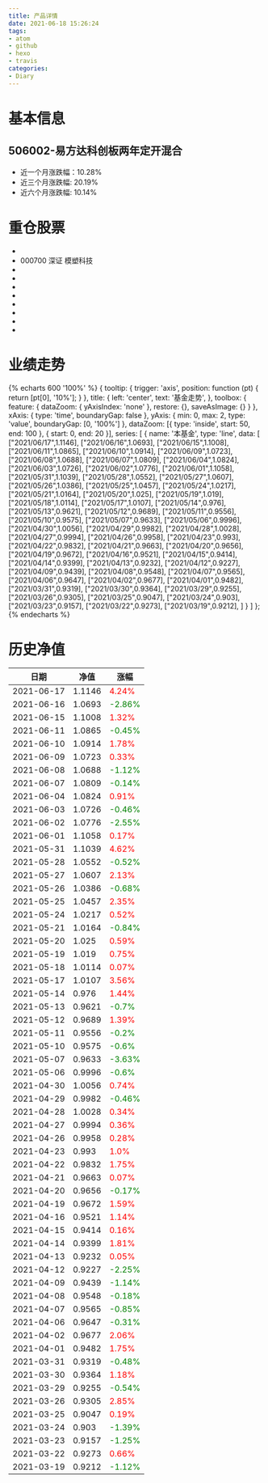 ```yaml
---
title: 产品详情
date: 2021-06-18 15:26:24
tags:
- atom
- github
- hexo
- travis
categories:
- Diary
---
```


# 基本信息
## 506002-易方达科创板两年定开混合
- 近一个月涨跌幅：10.28%
- 近三个月涨跌幅: 20.19%
- 近六个月涨跌幅: 10.14%

# 重仓股票
- 
- 000700 深证 模塑科技
- 
- 
- 
- 
- 
- 
- 
- 
# 业绩走势

{% echarts 600 '100%' %}
{
  tooltip: {
        trigger: 'axis',
        position: function (pt) {
            return [pt[0], '10%'];
        }
    },
    title: {
        left: 'center',
        text: '基金走势',
    },
    toolbox: {
        feature: {
            dataZoom: {
                yAxisIndex: 'none'
            },
            restore: {},
            saveAsImage: {}
        }
    },
    xAxis: {
        type: 'time',
        boundaryGap: false
    },
    yAxis: {
        min: 0,
        max: 2,
        type: 'value',
        boundaryGap: [0, '100%']
    },
    dataZoom: [{
        type: 'inside',
        start: 50,
        end: 100
    }, {
        start: 0,
        end: 20
    }],
    series: [
        {
            name: '本基金',
            type: 'line',
            data: [
["2021/06/17",1.1146],
["2021/06/16",1.0693],
["2021/06/15",1.1008],
["2021/06/11",1.0865],
["2021/06/10",1.0914],
["2021/06/09",1.0723],
["2021/06/08",1.0688],
["2021/06/07",1.0809],
["2021/06/04",1.0824],
["2021/06/03",1.0726],
["2021/06/02",1.0776],
["2021/06/01",1.1058],
["2021/05/31",1.1039],
["2021/05/28",1.0552],
["2021/05/27",1.0607],
["2021/05/26",1.0386],
["2021/05/25",1.0457],
["2021/05/24",1.0217],
["2021/05/21",1.0164],
["2021/05/20",1.025],
["2021/05/19",1.019],
["2021/05/18",1.0114],
["2021/05/17",1.0107],
["2021/05/14",0.976],
["2021/05/13",0.9621],
["2021/05/12",0.9689],
["2021/05/11",0.9556],
["2021/05/10",0.9575],
["2021/05/07",0.9633],
["2021/05/06",0.9996],
["2021/04/30",1.0056],
["2021/04/29",0.9982],
["2021/04/28",1.0028],
["2021/04/27",0.9994],
["2021/04/26",0.9958],
["2021/04/23",0.993],
["2021/04/22",0.9832],
["2021/04/21",0.9663],
["2021/04/20",0.9656],
["2021/04/19",0.9672],
["2021/04/16",0.9521],
["2021/04/15",0.9414],
["2021/04/14",0.9399],
["2021/04/13",0.9232],
["2021/04/12",0.9227],
["2021/04/09",0.9439],
["2021/04/08",0.9548],
["2021/04/07",0.9565],
["2021/04/06",0.9647],
["2021/04/02",0.9677],
["2021/04/01",0.9482],
["2021/03/31",0.9319],
["2021/03/30",0.9364],
["2021/03/29",0.9255],
["2021/03/26",0.9305],
["2021/03/25",0.9047],
["2021/03/24",0.903],
["2021/03/23",0.9157],
["2021/03/22",0.9273],
["2021/03/19",0.9212],
]
        }
    ]
};
{% endecharts %}

# 历史净值

| 日期 | 净值 | 涨幅 |
| --- | --- | --- |
|2021-06-17|1.1146|<font color=red>4.24%</font>|
|2021-06-16|1.0693|<font color=green>-2.86%</font>|
|2021-06-15|1.1008|<font color=red>1.32%</font>|
|2021-06-11|1.0865|<font color=green>-0.45%</font>|
|2021-06-10|1.0914|<font color=red>1.78%</font>|
|2021-06-09|1.0723|<font color=red>0.33%</font>|
|2021-06-08|1.0688|<font color=green>-1.12%</font>|
|2021-06-07|1.0809|<font color=green>-0.14%</font>|
|2021-06-04|1.0824|<font color=red>0.91%</font>|
|2021-06-03|1.0726|<font color=green>-0.46%</font>|
|2021-06-02|1.0776|<font color=green>-2.55%</font>|
|2021-06-01|1.1058|<font color=red>0.17%</font>|
|2021-05-31|1.1039|<font color=red>4.62%</font>|
|2021-05-28|1.0552|<font color=green>-0.52%</font>|
|2021-05-27|1.0607|<font color=red>2.13%</font>|
|2021-05-26|1.0386|<font color=green>-0.68%</font>|
|2021-05-25|1.0457|<font color=red>2.35%</font>|
|2021-05-24|1.0217|<font color=red>0.52%</font>|
|2021-05-21|1.0164|<font color=green>-0.84%</font>|
|2021-05-20|1.025|<font color=red>0.59%</font>|
|2021-05-19|1.019|<font color=red>0.75%</font>|
|2021-05-18|1.0114|<font color=red>0.07%</font>|
|2021-05-17|1.0107|<font color=red>3.56%</font>|
|2021-05-14|0.976|<font color=red>1.44%</font>|
|2021-05-13|0.9621|<font color=green>-0.7%</font>|
|2021-05-12|0.9689|<font color=red>1.39%</font>|
|2021-05-11|0.9556|<font color=green>-0.2%</font>|
|2021-05-10|0.9575|<font color=green>-0.6%</font>|
|2021-05-07|0.9633|<font color=green>-3.63%</font>|
|2021-05-06|0.9996|<font color=green>-0.6%</font>|
|2021-04-30|1.0056|<font color=red>0.74%</font>|
|2021-04-29|0.9982|<font color=green>-0.46%</font>|
|2021-04-28|1.0028|<font color=red>0.34%</font>|
|2021-04-27|0.9994|<font color=red>0.36%</font>|
|2021-04-26|0.9958|<font color=red>0.28%</font>|
|2021-04-23|0.993|<font color=red>1.0%</font>|
|2021-04-22|0.9832|<font color=red>1.75%</font>|
|2021-04-21|0.9663|<font color=red>0.07%</font>|
|2021-04-20|0.9656|<font color=green>-0.17%</font>|
|2021-04-19|0.9672|<font color=red>1.59%</font>|
|2021-04-16|0.9521|<font color=red>1.14%</font>|
|2021-04-15|0.9414|<font color=red>0.16%</font>|
|2021-04-14|0.9399|<font color=red>1.81%</font>|
|2021-04-13|0.9232|<font color=red>0.05%</font>|
|2021-04-12|0.9227|<font color=green>-2.25%</font>|
|2021-04-09|0.9439|<font color=green>-1.14%</font>|
|2021-04-08|0.9548|<font color=green>-0.18%</font>|
|2021-04-07|0.9565|<font color=green>-0.85%</font>|
|2021-04-06|0.9647|<font color=green>-0.31%</font>|
|2021-04-02|0.9677|<font color=red>2.06%</font>|
|2021-04-01|0.9482|<font color=red>1.75%</font>|
|2021-03-31|0.9319|<font color=green>-0.48%</font>|
|2021-03-30|0.9364|<font color=red>1.18%</font>|
|2021-03-29|0.9255|<font color=green>-0.54%</font>|
|2021-03-26|0.9305|<font color=red>2.85%</font>|
|2021-03-25|0.9047|<font color=red>0.19%</font>|
|2021-03-24|0.903|<font color=green>-1.39%</font>|
|2021-03-23|0.9157|<font color=green>-1.25%</font>|
|2021-03-22|0.9273|<font color=red>0.66%</font>|
|2021-03-19|0.9212|<font color=green>-1.12%</font>|
